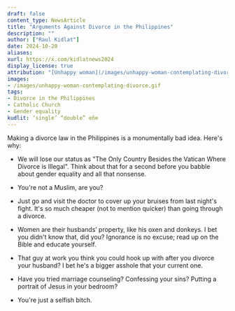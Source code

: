 ```yaml
---
draft: false
content_type: NewsArticle
title: "Arguments Against Divorce in the Philippines"
description: ""
author: ["Raul Kidlat"]
date: 2024-10-20
aliases:
xurl: https://x.com/kidlatnews2024
display_license: true
attribution: "[Unhappy woman](/images/unhappy-woman-contemplating-divorce.gif) contemplating divorce by [Gratisography / Ryan McGuire](https://freerangestock.com/photos/35243/woman-in-tension.html)."
images:
- /images/unhappy-woman-contemplating-divorce.gif
tags:
- Divorce in the Philippines
- Catholic Church
- Gender equality
kudlit: ‘single’ “double” eñe
---
```

Making a divorce law in the Philippines is a monumentally bad idea. Here's why:

- We will lose our status as "The Only Country Besides the Vatican Where Divorce is Illegal". Think about that for a second before you babble about gender equality and all that nonsense.

- You're not a Muslim, are you?

- Just go and visit the doctor to cover up your bruises from last night's fight. It's so much cheaper (not to mention quicker) than going through a divorce.

- Women are their husbands’ property, like his oxen and donkeys. I bet you didn't know that, did you? Ignorance is no excuse; read up on the Bible and educate yourself.

- That guy at work you think you could hook up with after you divorce your husband? I bet he's a bigger asshole that your current one.

- Have you tried marriage counseling? Confessing your sins? Putting a portrait of Jesus in your bedroom?

- You're just a selfish bitch.
